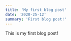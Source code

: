 ```yaml
---
title: 'My first blog post'
date: '2020-25-12'
summary: 'First blog post!'
---
```


This is my first blog post!
